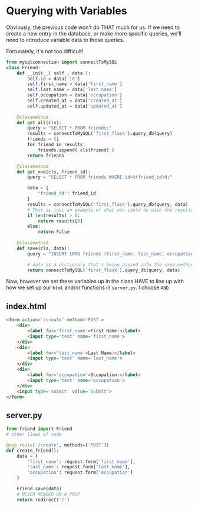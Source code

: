 # Querying with Variables

Obviously, the previous code won't do THAT much for us. If we need to create a new entry in the database,
or make more specific queries, we'll need to introduce variable data to those queries.

Fortunately, it's not too difficult!

```py
from mysqlconnection import connectToMySQL
class Friend:
    def __init__( self , data ):
        self.id = data['id']
        self.first_name = data['first_name']
        self.last_name = data['last_name']
        self.occupation = data['occupation']
        self.created_at = data['created_at']
        self.updated_at = data['updated_at']
    
    @classmethod
    def get_all(cls):
        query = "SELECT * FROM friends;"
        results = connectToMySQL('first_flask').query_db(query)
        friends = []
        for friend in results:
            friends.append( cls(friend) )
        return friends

    @classmethod
    def get_one(cls, friend_id):
        query = "SELECT * FROM friends WHERE id=%(friend_id)d;"

        data = {
            "friend_id": friend_id
        }
        results = connectToMySQL('first_flask').query_db(query, data)
        # This is just an example of what you could do with the results.
        if len(results) > 0:
            return results[0]
        else:
            return False
    
    @classmethod
    def save(cls, data):
        query = "INSERT INTO friends (first_name, last_name, occupation, created_at, updated_at) VALUES (%(first_name)s, %(last_name)s, %(occupation)s, NOW(), NOW());"

        # data is a dictionary that's being passed into the save method from server.py
        return connectToMySQL('first_flask').query_db(query, data)
```

Now, however we set these variables up in the class HAVE to line up with how we set up our `html` and/or functions in `server.py`. I choose `AND`

## index.html
```html
<form action='/create' method='POST'>
    <div>
        <label for='first_name'>First Name:</label>
        <input type='text' name='first_name'>
    </div>
    <div>
        <label for='last_name'>Last Name:</label>
        <input type='text' name='last_name'>
    </div>
    <div>
        <label for='occupation'>Occupation:</label>
        <input type='text' name='occupation'>
    </div>
    <input type='submit' value='Submit'>
</form>
```

## server.py
```py
from friend import Friend
# other lines of code

@app.route('/create', methods=['POST'])
def create_friend():
    data = {
        'first_name': request.form['first_name'],
        'last_name': request.form['last_name'],
        'occupation': request.form['occupation']
    }

    Friend.save(data)
    # NEVER RENDER ON A POST
    return redirect('/')
```